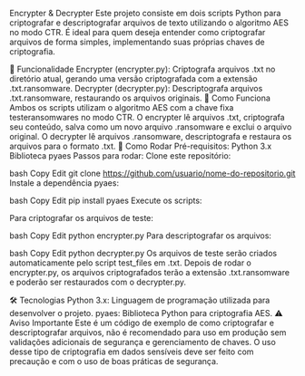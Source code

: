 Encrypter & Decrypter
Este projeto consiste em dois scripts Python para criptografar e descriptografar arquivos de texto utilizando o algoritmo AES no modo CTR. É ideal para quem deseja entender como criptografar arquivos de forma simples, implementando suas próprias chaves de criptografia.

🚀 Funcionalidade
Encrypter (encrypter.py): Criptografa arquivos .txt no diretório atual, gerando uma versão criptografada com a extensão .txt.ransomware.
Decrypter (decrypter.py): Descriptografa arquivos .txt.ransomware, restaurando os arquivos originais.
🔐 Como Funciona
Ambos os scripts utilizam o algoritmo AES com a chave fixa testeransomwares no modo CTR.
O encrypter lê arquivos .txt, criptografa seu conteúdo, salva como um novo arquivo .ransomware e exclui o arquivo original.
O decrypter lê arquivos .ransomware, descriptografa e restaura os arquivos para o formato .txt.
🚀 Como Rodar
Pré-requisitos:
Python 3.x
Biblioteca pyaes
Passos para rodar:
Clone este repositório:

bash
Copy
Edit
git clone https://github.com/usuario/nome-do-repositorio.git
Instale a dependência pyaes:

bash
Copy
Edit
pip install pyaes
Execute os scripts:

Para criptografar os arquivos de teste:

bash
Copy
Edit
python encrypter.py
Para descriptografar os arquivos:

bash
Copy
Edit
python decrypter.py
Os arquivos de teste serão criados automaticamente pelo script test_files em .txt. Depois de rodar o encrypter.py, os arquivos criptografados terão a extensão .txt.ransomware e poderão ser restaurados com o decrypter.py.

🛠️ Tecnologias
Python 3.x: Linguagem de programação utilizada para desenvolver o projeto.
pyaes: Biblioteca Python para criptografia AES.
⚠️ Aviso Importante
Este é um código de exemplo de como criptografar e descriptografar arquivos, não é recomendado para uso em produção sem validações adicionais de segurança e gerenciamento de chaves. O uso desse tipo de criptografia em dados sensíveis deve ser feito com precaução e com o uso de boas práticas de segurança.

